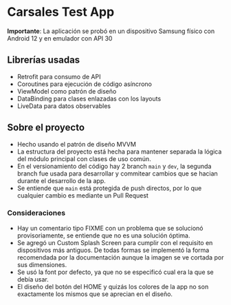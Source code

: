 # Carsales Test App

**Importante**: La aplicación se probó en un dispositivo Samsung físico con Android 12 y en emulador con API 30

## Librerías usadas
 - Retrofit para consumo de API
 - Coroutines para ejecución de código asíncrono
 - ViewModel como patrón de diseño
 - DataBinding para clases enlazadas con los layouts
 - LiveData para datos observables

## Sobre el proyecto
 - Hecho usando el patrón de diseño MVVM
 - La estructura del proyecto está hecha para mantener separada la lógica del módulo principal con clases de uso común.
 - En el versionamiento del código hay 2 branch `main` y `dev`, la segunda branch fue usada para desarrollar y commitear cambios que se hacian durante el desarrollo de la app.
 - Se entiende que `main` está protegida de push directos, por lo que cualquier cambio es mediante un Pull Request

### Consideraciones
 - Hay un comentario tipo FIXME con un problema que se solucionó provisoriamente, se entiende que no es una solución óptima.
 - Se agregó un Custom Splash Screen para cumplir con el requisito en dispositivos más antiguos. De todas formas se implementó la forma recomendada por la documentación aunque la imagen se ve cortada por sus dimensiones.
 - Se usó la font por defecto, ya que no se especificó cual era la que se debía usar.
 - El diseño del botón del HOME y quizás los colores de la app no son exactamente los mismos que se aprecian en el diseño.
